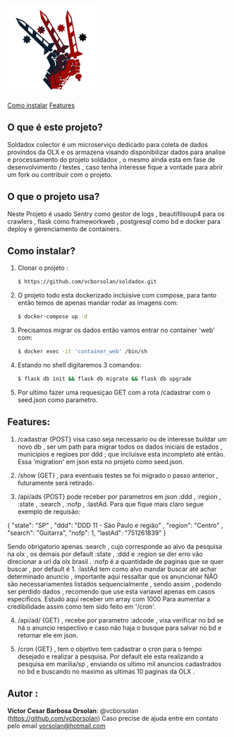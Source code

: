 ![Logo do projeto](https://github.com/vcborsolan/soldadox/blob/master/logo.png)

[Como instalar](#como-instalar)
[Features](#features)

## O que é este projeto?


Soldadox colector é um microserviço dedicado para coleta de dados provindos da OLX e os armazena visando disponibilizar dados para analise e processamento do projeto soldadox , o mesmo ainda esta em fase de desenvolvimento / testes , caso tenha interesse fique a vontade para abrir um fork ou contribuir com o projeto.


## O que o projeto usa? 
Neste Projeto é usado Sentry como gestor de logs , beautifilsoup4 para os crawlers , flask como frameworkweb , postgresql como bd e docker para deploy e gerenciamento de containers.

## Como instalar?

1. Clonar o projeto :

	```sh
    $ https://github.com/vcborsolan/soldadox.git
	```

2. O projeto todo esta dockerizado incluisive com compose, para tanto então temos de apenas mandar rodar as imagens com:

	```sh
    $ docker-compose up -d
	```

3. Precisamos migrar os dados então vamos entrar no container 'web' com:

	```sh
	$ docker exec -it 'container_web' /bin/sh
	```

4. Estando no shell digitaremos 3 comandos:

	```sh
	$ flask db init && flask db migrate && flask db upgrade
	```

5. Por ultimo fazer uma requesiçao GET com a rota /cadastrar com o seed.json como parametro.


## Features:

1. /cadastrar {POST} visa caso seja necessario ou de interesse buildar um novo db , ser um path para migrar todos os dados iniciais de estados , municipios e regioes por ddd ; que incluisve esta incompleto até então. Essa 'migration' em json esta no projeto como seed.json.

2. /show {GET} , para eventuais testes se foi migrado o passo anterior , futuramente será retirado.

3. /api/ads {POST} pode receber por parametros em json :ddd , :region , :state , :search , :nofp , :lastAd.
Para que fique mais claro segue exemplo de requisão:

{
    "state": "SP" ,
	"ddd": "DDD 11 - São Paulo e região" ,
	"region": "Centro" ,
	"search": "Guitarra",
	"nofp": 1,
	"lastAd": "751261839"
}

Sendo obrigatorio apenas :search , cujo corresponde ao alvo da pesquisa na olx , os demais por default :state , :ddd e :region se der erro vão direcionar a url da olx brasil . :nofp é a quantidade de paginas que se quer buscar , por default é 1. :lastAd tem como alvo mandar buscar até achar determinado anuncio , importante aqui ressaltar que os anuncionar NÃO são necessariamentes listados sequencialmente , sendo assim , podendo ser perdido dados , recomendo que use esta variavel apenas em casos especificos. Estudo aqui receber um array com 1000 Para aumentar a credibilidade assim como tem sido feito em '/cron'.

4. /api/ad/<adcode> {GET} , recebe por parametro :adcode , visa verificar no bd se há o anuncio respectivo e caso não haja o busque para salvar no bd e retornar ele em json.

5. /cron {GET} , tem o objetivo tem cadastrar o cron para o tempo desejado e realizar a pesquisa.
Por default ele esta realizando a pesquisa em marilia/sp , enviando os ultimo mil anuncios cadastrados no bd e buscando no maximo as ultimas 10 paginas da OLX .

## Autor :
 
**Victor Cesar Barbosa Orsolan**: @vcborsolan (https://github.com/vcborsolan)
Caso precise de ajuda entre em contato pelo email vorsolan@hotmail.com